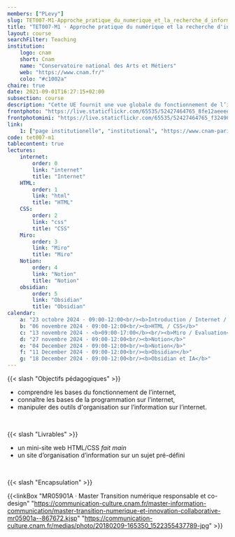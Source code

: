 ```yaml
---
members: ["PLevy"]
slug: TET007-M1-Approche_pratique_du_numerique_et_la_recherche_d_information
title: "TET007-M1 · Approche pratique du numérique et la recherche d'information"
layout: course
searchFilter: Teaching
institution:
    logo: cnam
    short: Cnam
    name: "Conservatoire national des Arts et Métiers"
    web: "https://www.cnam.fr/"
    colo: "#c1002a"
chaire: true
date: 2021-09-01T16:27:15+02:00
subsection: course
description: "Cette UE fournit une vue globale du fonctionnement de l’internet, enseigne les bases des languages essentiels au fonctionnement de l’internet (HTML, CSS, JS), et d'outils actuellement utilisés sur l’internet. L’objectif est d’acculturer les apprenants au fonctionnement de l’internet et aux outils permettant d’y structurer l’information."
frontphoto: "https://live.staticflickr.com/65535/52427464765_8fe12aeeee_h.jpg"
frontphotomini: "https://live.staticflickr.com/65535/52427464765_f32496b132_n.jpg"
link:
    1: ["page institutionelle", "institutional", "https://www.cnam-paris.fr/choisir-ma-formation/catalogue-des-formations/pratiques-de-recherche-en-design-art-et-creation-1349639.kjsp?RF=1493737534092"]
code: tet007-m1
tablecontent: true
lectures:
    internet:
        order: 0
        link: "internet"
        title: "Internet"
    HTML:
        order: 1
        link: "html"
        title: "HTML"
    CSS:
        order: 2
        link: "css"
        title: "CSS"
    Miro:
        order: 3
        link: "Miro"
        title: "Miro"
    Notion:
        order: 4
        link: "Notion"
        title: "Notion"
    obsidian:
        order: 5
        link: "Obsidian"
        title: "Obsidian"
calendar:
    a: "23 octobre 2024 · 09:00-12:00<br/><b>Introduction / Internet / HTML</b>"
    b: "06 novembre 2024 · 09:00-12:00<br/><b>HTML / CSS</b>"
    c: "13 novembre 2024 · <b>09:00-17:00</b><br/><b>Miro / Evaluation</b>"
    d: "27 novembre 2024 · 09:00-12:00<br/><b>Notion</b>"
    e: "04 December 2024 · 09:00-12:00<br/><b>Notion</b>"
    f: "11 December 2024 · 09:00-12:00<br/><b>Obsidian</b>"
    g: "18 December 2024 · 09:00-12:00<br/><b>Obsidian et IA</b>"
---
```


{{< slash "Objectifs pédagogiques" >}}
- comprendre les bases du fonctionnement de l’internet,
- connaître les bases de la programmation sur l’internet,
- manipuler des outils d'organisation sur l’information sur l’internet.

&nbsp;

{{< slash "Livrables" >}}
- un mini-site web HTML/CSS *fait main*
- un site d’organisation d’information sur un sujet pré-défini

&nbsp;

{{< slash "Encapsulation" >}}

{{<linkBox "MR05901A · Master Transition numérique responsable et co-design" "https://communication-culture.cnam.fr/master-information-communication/master-transition-numerique-et-innovation-collaborative-mr05901a--867672.kjsp" "https://communication-culture.cnam.fr/medias/photo/20180209-165350_1522355437789-jpg" >}}
